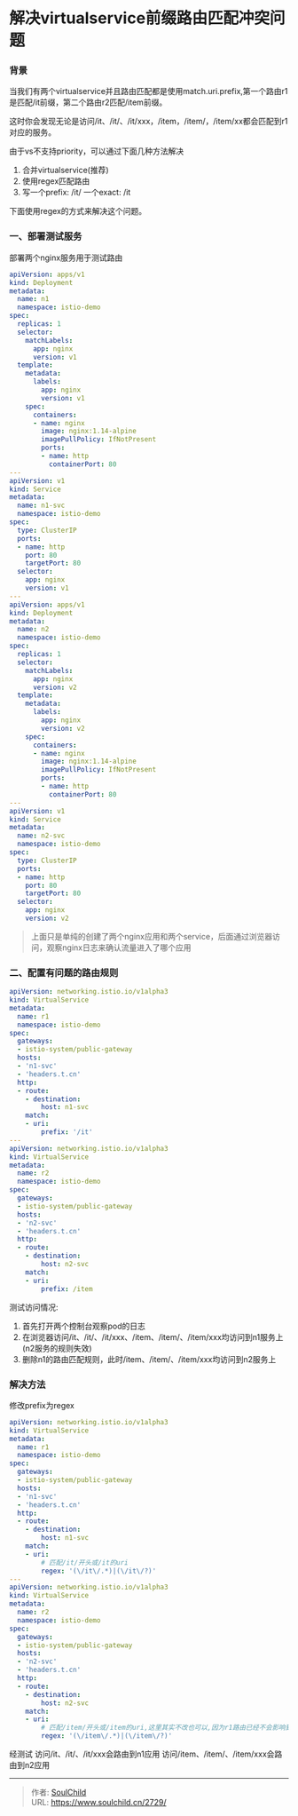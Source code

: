 # 解决virtualservice前缀路由匹配冲突问题

<!--more-->
### 背景
当我们有两个virtualservice并且路由匹配都是使用match.uri.prefix,第一个路由r1是匹配/it前缀，第二个路由r2匹配/item前缀。

这时你会发现无论是访问/it、/it/、/it/xxx，/item，/item/，/item/xx都会匹配到r1对应的服务。

由于vs不支持priority，可以通过下面几种方法解决
1. 合并virtualservice(推荐)
2. 使用regex匹配路由
3. 写一个prefix: /it/ 一个exact: /it

下面使用regex的方式来解决这个问题。

### 一、部署测试服务
部署两个nginx服务用于测试路由
```yaml
apiVersion: apps/v1
kind: Deployment
metadata:
  name: n1
  namespace: istio-demo
spec:
  replicas: 1
  selector:
    matchLabels:
      app: nginx
      version: v1
  template:
    metadata:
      labels:
        app: nginx
        version: v1
    spec:
      containers:
      - name: nginx
        image: nginx:1.14-alpine
        imagePullPolicy: IfNotPresent
        ports:
        - name: http
          containerPort: 80
---
apiVersion: v1
kind: Service
metadata:
  name: n1-svc
  namespace: istio-demo
spec:
  type: ClusterIP
  ports:
  - name: http
    port: 80
    targetPort: 80
  selector:
    app: nginx
    version: v1
---
apiVersion: apps/v1
kind: Deployment
metadata:
  name: n2
  namespace: istio-demo
spec:
  replicas: 1
  selector:
    matchLabels:
      app: nginx
      version: v2
  template:
    metadata:
      labels:
        app: nginx
        version: v2
    spec:
      containers:
      - name: nginx
        image: nginx:1.14-alpine
        imagePullPolicy: IfNotPresent
        ports:
        - name: http
          containerPort: 80
---
apiVersion: v1
kind: Service
metadata:
  name: n2-svc
  namespace: istio-demo
spec:
  type: ClusterIP
  ports:
  - name: http
    port: 80
    targetPort: 80
  selector:
    app: nginx
    version: v2
```
> 上面只是单纯的创建了两个nginx应用和两个service，后面通过浏览器访问，观察nginx日志来确认流量进入了哪个应用

### 二、配置有问题的路由规则

```yaml
apiVersion: networking.istio.io/v1alpha3
kind: VirtualService
metadata:
  name: r1
  namespace: istio-demo
spec:
  gateways:
  - istio-system/public-gateway
  hosts:
  - 'n1-svc'
  - 'headers.t.cn'
  http:
  - route:
    - destination:
        host: n1-svc
    match:
    - uri:
        prefix: '/it'
---
apiVersion: networking.istio.io/v1alpha3
kind: VirtualService
metadata:
  name: r2
  namespace: istio-demo
spec:
  gateways:
  - istio-system/public-gateway
  hosts:
  - 'n2-svc'
  - 'headers.t.cn'
  http:
  - route:
    - destination:
        host: n2-svc
    match:
    - uri:
        prefix: /item
```
测试访问情况:
1. 首先打开两个控制台观察pod的日志
2. 在浏览器访问/it、/it/、/it/xxx、/item、/item/、/item/xxx均访问到n1服务上(n2服务的规则失效)
3. 删除n1的路由匹配规则，此时/item、/item/、/item/xxx均访问到n2服务上


### 解决方法
修改prefix为regex
```yaml
apiVersion: networking.istio.io/v1alpha3
kind: VirtualService
metadata:
  name: r1
  namespace: istio-demo
spec:
  gateways:
  - istio-system/public-gateway
  hosts:
  - 'n1-svc'
  - 'headers.t.cn'
  http:
  - route:
    - destination:
        host: n1-svc
    match:
    - uri:
        # 匹配/it/开头或/it的uri
        regex: '(\/it\/.*)|(\/it\/?)'
---
apiVersion: networking.istio.io/v1alpha3
kind: VirtualService
metadata:
  name: r2
  namespace: istio-demo
spec:
  gateways:
  - istio-system/public-gateway
  hosts:
  - 'n2-svc'
  - 'headers.t.cn'
  http:
  - route:
    - destination:
        host: n2-svc
    match:
    - uri:
        # 匹配/item/开头或/item的uri,这里其实不改也可以,因为r1路由已经不会影响到r2路由了
        regex: '(\/item\/.*)|(\/item\/?)'
```

经测试
访问/it、/it/、/it/xxx会路由到n1应用
访问/item、/item/、/item/xxx会路由到n2应用


---

> 作者: [SoulChild](https://www.soulchild.cn)  
> URL: https://www.soulchild.cn/2729/  

